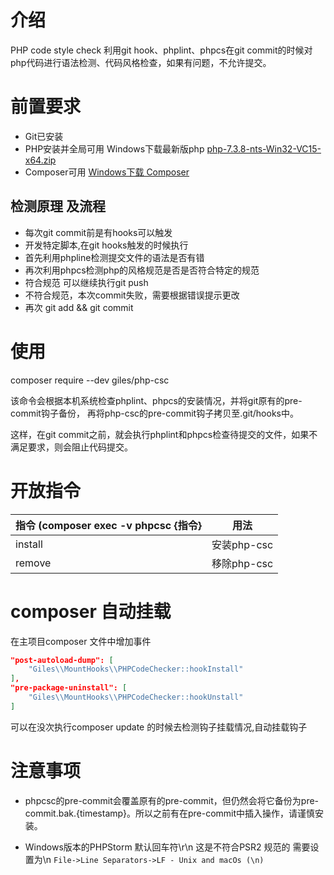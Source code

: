 # 介绍

PHP code style check 利用git hook、phplint、phpcs在git commit的时候对php代码进行语法检测、代码风格检查，如果有问题，不允许提交。

# 前置要求
 - Git已安装
 - PHP安装并全局可用 Windows下载最新版php [php-7.3.8-nts-Win32-VC15-x64.zip](https://windows.php.net/downloads/releases/php-7.3.8-nts-Win32-VC15-x64.zip)
 - Composer可用 [Windows下载 Composer](https://getcomposer.org/Composer-Setup.exe)

## 检测原理 及流程
- 每次git commit前是有hooks可以触发
- 开发特定脚本,在git hooks触发的时候执行
- 首先利用phpline检测提交文件的语法是否有错
- 再次利用phpcs检测php的风格规范是否是否符合特定的规范
- 符合规范 可以继续执行git push
- 不符合规范，本次commit失败，需要根据错误提示更改 
- 再次 git add && git commit

# 使用
composer require --dev giles/php-csc

该命令会根据本机系统检查phplint、phpcs的安装情况，并将git原有的pre-commit钩子备份，
再将php-csc的pre-commit钩子拷贝至.git/hooks中。

这样，在git commit之前，就会执行phplint和phpcs检查待提交的文件，如果不满足要求，则会阻止代码提交。

# 开放指令

指令 (composer exec -v phpcsc {指令} | 用法
--- | --- |
install |	安装php-csc
remove  |	移除php-csc

# composer 自动挂载
在主项目composer 文件中增加事件
```json
"post-autoload-dump": [
    "Giles\\MountHooks\\PHPCodeChecker::hookInstall"
],
"pre-package-uninstall": [
    "Giles\\MountHooks\\PHPCodeChecker::hookUnstall"
]
```
可以在没次执行composer update 的时候去检测钩子挂载情况,自动挂载钩子

# 注意事项
- phpcsc的pre-commit会覆盖原有的pre-commit，但仍然会将它备份为pre-commit.bak.{timestamp}。所以之前有在pre-commit中插入操作，请谨慎安装。

- Windows版本的PHPStorm 默认回车符\r\n 这是不符合PSR2 规范的 需要设置为\n 
`File->Line Separators->LF - Unix and macOs (\n)`
